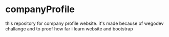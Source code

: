 # companyProfile
this repository for company profile website. it's made because of wegodev challange and to proof how far i learn website and bootstrap
